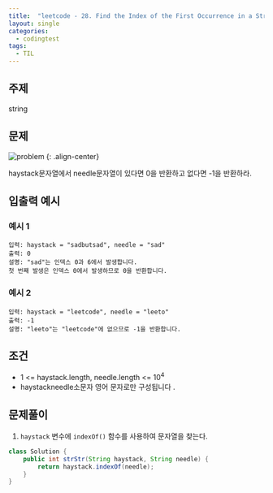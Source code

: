 ```yaml
---
title:  "leetcode - 28. Find the Index of the First Occurrence in a String"
layout: single
categories:
  - codingtest
tags:
  - TIL
---
```


## 주제
string

## 문제
![problem](https://github.com/user-attachments/assets/87d70a5a-0eaf-4e83-a146-93abf4a60b84)
{: .align-center}

haystack문자열에서 needle문자열이 있다면 0을 반환하고 없다면 -1을 반환하라.


## 입출력 예시
### 예시 1
```
입력: haystack = "sadbutsad", needle = "sad"
출력: 0
설명: "sad"는 인덱스 0과 6에서 발생합니다. 
첫 번째 발생은 인덱스 0에서 발생하므로 0을 반환합니다.
```

### 예시 2
```
입력: haystack = "leetcode", needle = "leeto"
출력: -1
설명: "leeto"는 "leetcode"에 없으므로 -1을 반환합니다.
```

## 조건
- 1 <= haystack.length, needle.length <= $10^{4}$
- haystackneedle소문자 영어 문자로만 구성됩니다 .

## 문제풀이
1. `haystack` 변수에 `indexOf()` 함수를 사용하여 문자열을 찾는다. 


```java
class Solution {
    public int strStr(String haystack, String needle) {
        return haystack.indexOf(needle);
    }
}
```





